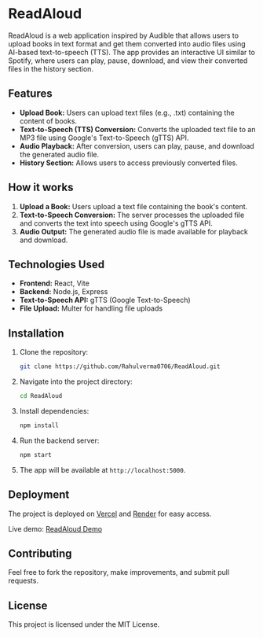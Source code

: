 # ReadAloud

ReadAloud is a web application inspired by Audible that allows users to upload books in text format and get them converted into audio files using AI-based text-to-speech (TTS). The app provides an interactive UI similar to Spotify, where users can play, pause, download, and view their converted files in the history section.

## Features

- **Upload Book:** Users can upload text files (e.g., .txt) containing the content of books.
- **Text-to-Speech (TTS) Conversion:** Converts the uploaded text file to an MP3 file using Google's Text-to-Speech (gTTS) API.
- **Audio Playback:** After conversion, users can play, pause, and download the generated audio file.
- **History Section:** Allows users to access previously converted files.

## How it works

1. **Upload a Book:** Users upload a text file containing the book's content.
2. **Text-to-Speech Conversion:** The server processes the uploaded file and converts the text into speech using Google's gTTS API.
3. **Audio Output:** The generated audio file is made available for playback and download.

## Technologies Used

- **Frontend:** React, Vite
- **Backend:** Node.js, Express
- **Text-to-Speech API:** gTTS (Google Text-to-Speech)
- **File Upload:** Multer for handling file uploads

## Installation

1. Clone the repository:

    ```bash
    git clone https://github.com/Rahulverma0706/ReadAloud.git
    ```

2. Navigate into the project directory:

    ```bash
    cd ReadAloud
    ```

3. Install dependencies:

    ```bash
    npm install
    ```

4. Run the backend server:

    ```bash
    npm start
    ```

5. The app will be available at `http://localhost:5000`.

## Deployment

The project is deployed on [Vercel](https://vercel.com) and [Render](https://render.com) for easy access. 

Live demo: [ReadAloud Demo]((https://read-aloud-five.vercel.app/))

## Contributing

Feel free to fork the repository, make improvements, and submit pull requests.

## License

This project is licensed under the MIT License.
